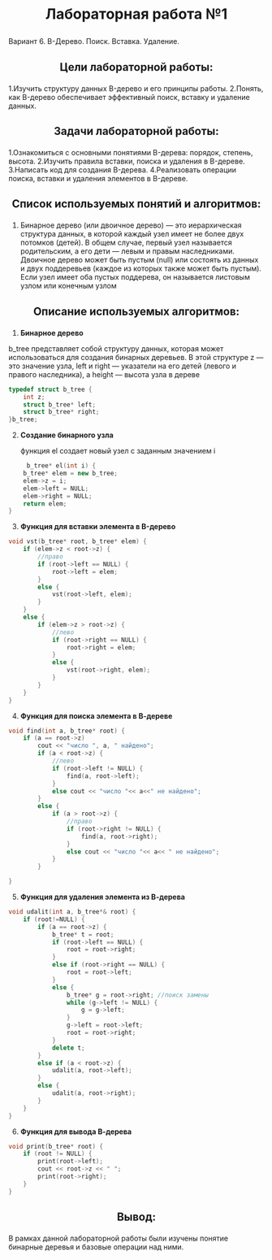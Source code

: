 # <p align="center">Лабораторная работа №1</p>

Вариант 6. B-Дерево. Поиск. Вставка. Удаление.

## <p align="center">Цели лабораторной работы:</p>
1.Изучить структуру данных B-дерево и его принципы работы.
2.Понять, как B-дерево обеспечивает эффективный поиск, вставку и удаление данных.

## <p align="center">Задачи лабораторной работы:</p>
1.Ознакомиться с основными понятиями B-дерева: порядок, степень, высота.
2.Изучить правила вставки, поиска и удаления в B-дереве.
3.Написать код для создания B-дерева.
4.Реализовать операции поиска, вставки и удаления элементов в B-дереве.

## <p align="center">Список используемых понятий и алгоритмов:</p>
1. Бинарное дерево (или двоичное дерево) — это иерархическая структура данных, в которой каждый узел имеет не более двух потомков (детей). В общем случае, первый узел называется родительским, а его дети — левым и правым наследниками. Двоичное дерево может быть пустым (null) или состоять из данных и двух поддеревьев (каждое из которых также может быть пустым). Если узел имеет оба пустых поддерева, он называется листовым узлом или конечным узлом

## <p align="center">Описание используемых алгоритмов:</p>
1. **Бинарное дерево**

  b_tree представляет собой структуру данных, которая может использоваться для создания бинарных деревьев. В этой структуре z — это значение узла, left и right — указатели на его детей (левого и правого наследника), а height — высота узла в дереве

```cpp
typedef struct b_tree {
    int z;
    struct b_tree* left;
    struct b_tree* right;
}b_tree;
```
2. **Создание бинарного узла**

   функция el создает новый узел с заданным значением i

```cpp
     b_tree* el(int i) {
    b_tree* elem = new b_tree;
    elem->z = i;
    elem->left = NULL;
    elem->right = NULL;
    return elem;
}
```

3. **Функция для вставки элемента в B-дерево**

```cpp
void vst(b_tree* root, b_tree* elem) {
    if (elem->z < root->z) {
        //право
        if (root->left == NULL) {
            root->left = elem;
        }
        else {
            vst(root->left, elem);
        }
    }
    else {
        if (elem->z > root->z) {
            //лево
            if (root->right == NULL) {
                root->right = elem;
            }
            else {
                vst(root->right, elem);
            }
        }
    }
}
```

4. **Функция для поиска элемента в В-дереве**

```cpp
void find(int a, b_tree* root) {
    if (a == root->z)
        cout << "число ", a, " найдено";
        if (a < root->z) {
            //лево
            if (root->left != NULL) {
                find(a, root->left);
            }
            else cout << "число "<< a<<" не найдено";
        }
        else {
            if (a > root->z) {
                //право
                if (root->right != NULL) {
                    find(a, root->right);
                }
                else cout << "число "<< a<< " не найдено";
            }
        }

}
```

5. **Функция для удаления элемента из В-дерева**

```cpp
void udalit(int a, b_tree*& root) {
    if (root!=NULL) {
        if (a == root->z) {
            b_tree* t = root;
            if (root->left == NULL) {
                root = root->right;
            }
            else if (root->right == NULL) {
                root = root->left;
            }
            else {
                b_tree* g = root->right; //поиск замены
                while (g->left != NULL) {
                    g = g->left;
                }
                g->left = root->left;
                root = root->right;
            }
            delete t;
        }
        else if (a < root->z) {
            udalit(a, root->left);
        }
        else {
            udalit(a, root->right);
        }
    }
}
```

6. **Функция для вывода В-дерева**

```cpp
void print(b_tree* root) {
    if (root != NULL) {
        print(root->left);
        cout << root->z << " ";
        print(root->right);
    }
}
```
## <p align="center">Вывод:</p>
В рамках данной лабораторной работы были изучены понятие бинарные деревья и базовые операции над ними. 

